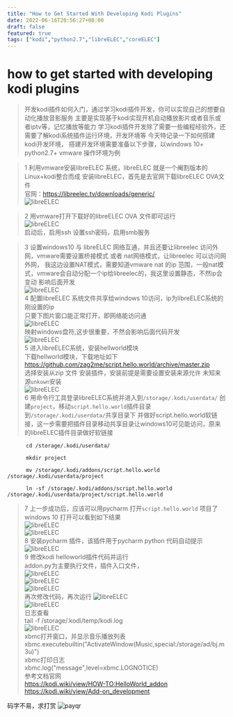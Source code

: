 ```yaml
---
title: "How to Get Started With Developing Kodi Plugins"
date: 2022-06-16T20:56:27+08:00
draft: false
featured: true
tags: ["kodi","python2.7","libreELEC","coreELEC"]
---
```


#  how to get started with developing kodi plugins

> 开发kodi插件如何入门，通过学习kodi插件开发，你可以实现自己的想要自动化播放音影服务
> 主要是实现基于kodi实现开机自动播放影片或者音乐或者iptv等，记忆播放等能力
> 学习kodi插件开发除了需要一些编程经验外，还需要了解kodi系统插件运行环境，开发环境等
> 今天特记录一下如何搭建kodi开发环境，
> 搭建开发环境需要准备以下步骤，以windows 10+ python2.7+ vmware 操作环境为例 
  
> 1 利用vmware安装libreELEC 系统，libreELEC 就是一个阉割版本的Linux+kodi整合而成
     安装libreELEC，首先是去官网下载libreELEC OVA文件   
     官网：https://libreelec.tv/downloads/generic/   
     ![libreELEC](libreELEC-OVA.png)   
     
> 2 用vmware打开下载好的libreELEC OVA 文件即可运行   
     ![libreELEC](vmware-open-libreelec-ova.png)   
     启动后，启用ssh 设置ssh密码，启用smb服务
     
> 3 设置windows10 与 libreELEC 网络互通，并且还要让libreelec 访问外网，vmware需要设置桥接模式 或者 nat网络模式，让libreelec 可以访问网外网，
    我这边设置NAT模式，需要知道vmware nat 的ip 范围，一般nat模式，vmware会自动分配一个ip给libreelec的，我这里设置静态，不然ip会变动
    影响后面开发   
     ![libreELEC](kodi-set-static-ip.png)   
> 4 配置libreELEC 系统文件共享给windows 10访问，ip为libreELEC系统的刚设置的ip   
    只要下图片窗口能正常打开，即网络能访问通   
     ![libreELEC](map-drive-ip-sharefile.png)   
     映射windows盘符,这步很重要，不然会影响后面代码开发   
     ![libreELEC](map-drive-x.png)   
> 5 进入libreELEC系统，安装hellworld模块   
     下载hellworld模块，下载地址如下   
     https://github.com/zag2me/script.hello.world/archive/master.zip   
     选择安装从zip 文件 安装插件，安装前提是需要设置安装来源允许 未知来源`unkown`安装   
      ![libreELEC](kodi-install-from-zip.png)   
> 6 用命令行工具登录libreELEC系统并进入到`/storage/.kodi/userdata/` 创建`project`，移动`script.hello.world`插件目录到`/storage/.kodi/userdata/`共享目录下
    并做好script.hello.world软链接，这一步需要把插件目录移动共享目录让windows10可见能访问，原来的libreELEC插件目录做好软链接   
```shell
      cd /storage/.kodi/userdata/   
       
      mkdir project 
        
      mv /storage/.kodi/addons/script.hello.world  /storage/.kodi/userdata/project   
      
      ln -sf /storage/.kodi/addons/script.hello.world  /storage/.kodi/userdata/project/script.hello.world
```
> 7 上一步成功后，应该可以用pycharm 打开`script.hello.world` 项目了   
      windows 10 打开可以看到如下结果   
       ![libreELEC](script.hello.world-project-dir.png)   
       ![libreELEC](pycharm-open-helloworld.png)   
> 8 安装pycharm 插件，该插件用于pycharm python 代码自动提示   
        ![libreELEC](kodi-pugin-install-pycharm.png)  
> 9 修改kodi helloworld插件代码并运行  
       addon.py为主要执行文件，插件入口文件，   
        ![libreELEC](helloworld-code.png)  
        ![libreELEC](run-code.png)   
        ![libreELEC](run-kodi-code1.png)   
        再次修改代码，再次运行
        ![libreELEC](kodi-code2.png)   
        ![libreELEC](run-kodi-code2.png)   
        日志查看   
        tail -f  /storage/.kodi/temp/kodi.log    
        ![libreELEC](tail--f-log.png)   
        xbmc打开窗口，并显示音乐播放列表   
        xbmc.executebuiltin("ActivateWindow(Music,special:/storage/ad/bj.m3u)")   
        xbmc打印日志   
        xbmc.log("message",level=xbmc.LOGNOTICE)   
> 参考文档官网  
        https://kodi.wiki/view/HOW-TO:HelloWorld_addon  
        https://kodi.wiki/view/Add-on_development  
        
码字不易，求打赏
![payqr](payqr.jpg)        